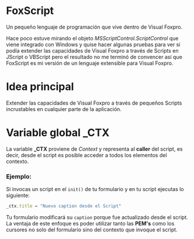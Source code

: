 # FoxScript
Un pequeño lenguaje de programación que vive dentro de Visual Foxpro.

Hace poco estuve mirando el objeto *MSScriptControl.ScriptControl* que viene integrado con Windows y quise hacer algunas pruebas para ver si podía extender las capacidades de Visual Foxpro a través de Scripts en JScript o VBScript pero el resultado no me terminó de convencer así que FoxScript es mi versión de un lenguaje extensible para Visual Foxpro.

# Idea principal
Extender las capacidades de Visual Foxpro a través de pequeños Scripts incrustables en cualquier parte de la aplicación.

# Variable global _CTX
La variable **_CTX** proviene de *Context* y representa al **caller** del script, es decir, desde el script es posible acceder a todos los elementos del contexto. 

### Ejemplo:

Si invocas un script en el `init()` de tu formulario y en tu script ejecutas lo siguiente:

```javascript
_ctx.title = "Nuevo caption desde el Script"
```

Tu formulario modificará su `caption` porque fue actualizado desde el script. La ventaja de este enfoque es poder utilizar tanto las **PEM's** como los cursores no solo del formulario sino del contexto que invoque el script.